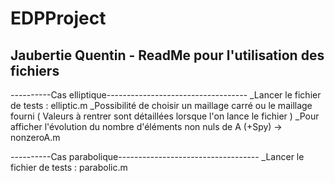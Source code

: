 # EDPProject

Jaubertie Quentin - ReadMe pour l'utilisation des fichiers
-----------------------------------------------------------

----------Cas elliptique-----------------------------------
_Lancer le fichier de tests : elliptic.m
_Possibilité de choisir un maillage carré ou le maillage fourni
( Valeurs à rentrer sont détaillées lorsque l'on lance le fichier )
_Pour afficher l'évolution du nombre d'éléments non nuls de A (+Spy) -> nonzeroA.m


----------Cas parabolique-----------------------------------
_Lancer le fichier de tests : parabolic.m
